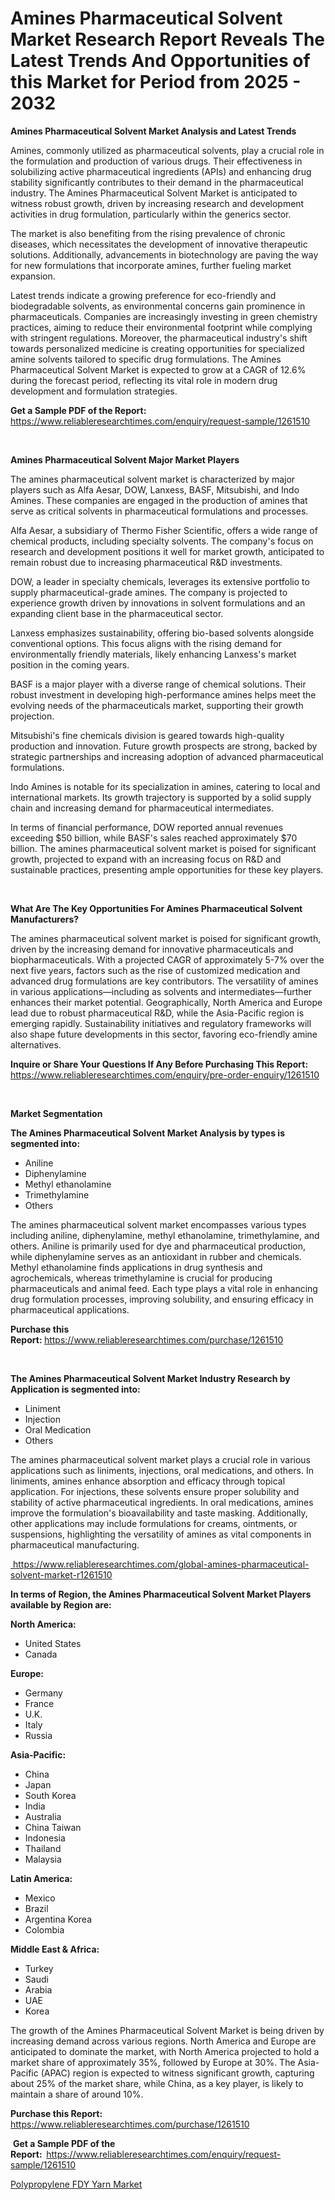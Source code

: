 <p><h1>Amines Pharmaceutical Solvent Market Research Report Reveals The Latest Trends And Opportunities of this Market for Period from 2025 - 2032</h1></p><p><strong>Amines Pharmaceutical Solvent Market Analysis and Latest Trends</strong></p>
<p><p>Amines, commonly utilized as pharmaceutical solvents, play a crucial role in the formulation and production of various drugs. Their effectiveness in solubilizing active pharmaceutical ingredients (APIs) and enhancing drug stability significantly contributes to their demand in the pharmaceutical industry. The Amines Pharmaceutical Solvent Market is anticipated to witness robust growth, driven by increasing research and development activities in drug formulation, particularly within the generics sector. </p><p>The market is also benefiting from the rising prevalence of chronic diseases, which necessitates the development of innovative therapeutic solutions. Additionally, advancements in biotechnology are paving the way for new formulations that incorporate amines, further fueling market expansion. </p><p>Latest trends indicate a growing preference for eco-friendly and biodegradable solvents, as environmental concerns gain prominence in pharmaceuticals. Companies are increasingly investing in green chemistry practices, aiming to reduce their environmental footprint while complying with stringent regulations. Moreover, the pharmaceutical industry's shift towards personalized medicine is creating opportunities for specialized amine solvents tailored to specific drug formulations. The Amines Pharmaceutical Solvent Market is expected to grow at a CAGR of 12.6% during the forecast period, reflecting its vital role in modern drug development and formulation strategies.</p></p>
<p><strong>Get a Sample PDF of the Report:&nbsp;</strong> <a href="https://www.reliableresearchtimes.com/enquiry/request-sample/1261510?utm_campaign=2230&utm_medium=2&utm_source=Github&utm_content=ia&utm_term=03042025&utm_id=amines-pharmaceutical-solvent">https://www.reliableresearchtimes.com/enquiry/request-sample/1261510</a></p>
<p>&nbsp;</p>
<p><strong>Amines Pharmaceutical Solvent Major Market Players</strong></p>
<p><p>The amines pharmaceutical solvent market is characterized by major players such as Alfa Aesar, DOW, Lanxess, BASF, Mitsubishi, and Indo Amines. These companies are engaged in the production of amines that serve as critical solvents in pharmaceutical formulations and processes.</p><p>Alfa Aesar, a subsidiary of Thermo Fisher Scientific, offers a wide range of chemical products, including specialty solvents. The company's focus on research and development positions it well for market growth, anticipated to remain robust due to increasing pharmaceutical R&D investments.</p><p>DOW, a leader in specialty chemicals, leverages its extensive portfolio to supply pharmaceutical-grade amines. The company is projected to experience growth driven by innovations in solvent formulations and an expanding client base in the pharmaceutical sector.</p><p>Lanxess emphasizes sustainability, offering bio-based solvents alongside conventional options. This focus aligns with the rising demand for environmentally friendly materials, likely enhancing Lanxess's market position in the coming years.</p><p>BASF is a major player with a diverse range of chemical solutions. Their robust investment in developing high-performance amines helps meet the evolving needs of the pharmaceuticals market, supporting their growth projection.</p><p>Mitsubishi's fine chemicals division is geared towards high-quality production and innovation. Future growth prospects are strong, backed by strategic partnerships and increasing adoption of advanced pharmaceutical formulations.</p><p>Indo Amines is notable for its specialization in amines, catering to local and international markets. Its growth trajectory is supported by a solid supply chain and increasing demand for pharmaceutical intermediates.</p><p>In terms of financial performance, DOW reported annual revenues exceeding $50 billion, while BASF's sales reached approximately $70 billion. The amines pharmaceutical solvent market is poised for significant growth, projected to expand with an increasing focus on R&D and sustainable practices, presenting ample opportunities for these key players.</p></p>
<p>&nbsp;</p>
<p><strong>What Are The Key Opportunities For Amines Pharmaceutical Solvent Manufacturers?</strong></p>
<p><p>The amines pharmaceutical solvent market is poised for significant growth, driven by the increasing demand for innovative pharmaceuticals and biopharmaceuticals. With a projected CAGR of approximately 5-7% over the next five years, factors such as the rise of customized medication and advanced drug formulations are key contributors. The versatility of amines in various applications—including as solvents and intermediates—further enhances their market potential. Geographically, North America and Europe lead due to robust pharmaceutical R&D, while the Asia-Pacific region is emerging rapidly. Sustainability initiatives and regulatory frameworks will also shape future developments in this sector, favoring eco-friendly amine alternatives.</p></p>
<p><strong>Inquire or Share Your Questions If Any Before Purchasing This Report:</strong> <a href="https://www.reliableresearchtimes.com/enquiry/pre-order-enquiry/1261510?utm_campaign=2230&utm_medium=2&utm_source=Github&utm_content=ia&utm_term=03042025&utm_id=amines-pharmaceutical-solvent">https://www.reliableresearchtimes.com/enquiry/pre-order-enquiry/1261510</a></p>
<p>&nbsp;</p>
<p><strong>Market Segmentation</strong></p>
<p><strong>The Amines Pharmaceutical Solvent Market Analysis by types is segmented into:</strong></p>
<p><ul><li>Aniline</li><li>Diphenylamine</li><li>Methyl ethanolamine</li><li>Trimethylamine</li><li>Others</li></ul></p>
<p><p>The amines pharmaceutical solvent market encompasses various types including aniline, diphenylamine, methyl ethanolamine, trimethylamine, and others. Aniline is primarily used for dye and pharmaceutical production, while diphenylamine serves as an antioxidant in rubber and chemicals. Methyl ethanolamine finds applications in drug synthesis and agrochemicals, whereas trimethylamine is crucial for producing pharmaceuticals and animal feed. Each type plays a vital role in enhancing drug formulation processes, improving solubility, and ensuring efficacy in pharmaceutical applications.</p></p>
<p><strong>Purchase this Report:&nbsp;</strong><a href="https://www.reliableresearchtimes.com/purchase/1261510?utm_campaign=2230&utm_medium=2&utm_source=Github&utm_content=ia&utm_term=03042025&utm_id=amines-pharmaceutical-solvent">https://www.reliableresearchtimes.com/purchase/1261510</a></p>
<p>&nbsp;</p>
<p><strong>The Amines Pharmaceutical Solvent Market Industry Research by Application is segmented into:</strong></p>
<p><ul><li>Liniment</li><li>Injection</li><li>Oral Medication</li><li>Others</li></ul></p>
<p><p>The amines pharmaceutical solvent market plays a crucial role in various applications such as liniments, injections, oral medications, and others. In liniments, amines enhance absorption and efficacy through topical application. For injections, these solvents ensure proper solubility and stability of active pharmaceutical ingredients. In oral medications, amines improve the formulation's bioavailability and taste masking. Additionally, other applications may include formulations for creams, ointments, or suspensions, highlighting the versatility of amines as vital components in pharmaceutical manufacturing.</p></p>
<p><a href="https://www.reliableresearchtimes.com/global-amines-pharmaceutical-solvent-market-r1261510?utm_campaign=2230&utm_medium=2&utm_source=Github&utm_content=ia&utm_term=03042025&utm_id=amines-pharmaceutical-solvent">&nbsp;https://www.reliableresearchtimes.com/global-amines-pharmaceutical-solvent-market-r1261510</a></p>
<p><strong>In terms of Region, the Amines Pharmaceutical Solvent Market Players available by Region are:</strong></p>
<p>
    <p> <strong> North America: </strong>
        <ul>
            <li>United States</li>
            <li>Canada</li>
        </ul>
        </p> 
    <p> <strong> Europe: </strong>
        <ul>
            <li>Germany</li>
            <li>France</li>
            <li>U.K.</li>
            <li>Italy</li>
            <li>Russia</li>
        </ul>
        </p> 
    <p> <strong> Asia-Pacific: </strong>
        <ul>
            <li>China</li>
            <li>Japan</li>
            <li>South Korea</li>
            <li>India</li>
            <li>Australia</li>
            <li>China Taiwan</li>
            <li>Indonesia</li>
            <li>Thailand</li>
            <li>Malaysia</li>
        </ul>
        </p> 
    <p> <strong> Latin America: </strong>
        <ul>
            <li>Mexico</li>
            <li>Brazil</li>
            <li>Argentina Korea</li>
            <li>Colombia</li>
        </ul>
        </p> 
    <p> <strong> Middle East & Africa: </strong>
        <ul>
            <li>Turkey</li>
            <li>Saudi</li>
            <li>Arabia</li>
            <li>UAE</li>
            <li>Korea</li>
        </ul>
    </p>
    </p>
<p><p>The growth of the Amines Pharmaceutical Solvent Market is being driven by increasing demand across various regions. North America and Europe are anticipated to dominate the market, with North America projected to hold a market share of approximately 35%, followed by Europe at 30%. The Asia-Pacific (APAC) region is expected to witness significant growth, capturing about 25% of the market share, while China, as a key player, is likely to maintain a share of around 10%.</p></p>
<p><strong>Purchase this Report: </strong><a href="https://www.reliableresearchtimes.com/purchase/1261510?utm_campaign=2230&utm_medium=2&utm_source=Github&utm_content=ia&utm_term=03042025&utm_id=amines-pharmaceutical-solvent">https://www.reliableresearchtimes.com/purchase/1261510</a></p>
<p>&nbsp;<strong>Get a Sample PDF of the Report:&nbsp;&nbsp;</strong><a href="https://www.reliableresearchtimes.com/enquiry/request-sample/1261510?utm_campaign=2230&utm_medium=2&utm_source=Github&utm_content=ia&utm_term=03042025&utm_id=amines-pharmaceutical-solvent">https://www.reliableresearchtimes.com/enquiry/request-sample/1261510</a></p>
<p><strong></strong></p>
<p><p><a href="https://github.com/petbigbeepjn/Market-Research-Report-List-2/blob/main/polypropylene-fdy-yarn-market.md?utm_campaign=2230&utm_medium=2&utm_source=Github&utm_content=ia&utm_term=03042025&utm_id=amines-pharmaceutical-solvent">Polypropylene FDY Yarn Market</a></p></p>